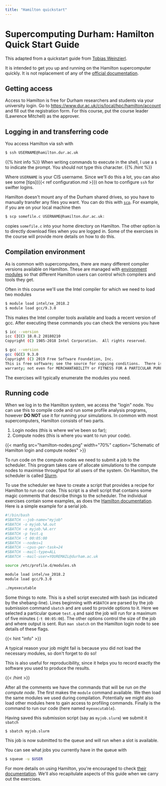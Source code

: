 ```yaml
---
title: "Hamilton quickstart"
---
```


# Supercomputing Durham: Hamilton Quick Start Guide

This adapted from a quickstart guide from [Tobias
Weinzierl](http://www.peano-framework.org/index.php/tobias-weinzierl/).

It is intended to get you up and running on the Hamilton supercomputer
quickly. It is not replacement of any of the [official
documentation](https://www.dur.ac.uk/cis/local/hpc/hamilton/).

## Getting access

Access to Hamilton is free for Durham researchers and students via
your university login. Go to
https://www.dur.ac.uk/cis/local/hpc/hamilton/account and fill out the
registration form. For this course, put the course leader (Lawrence
Mitchell) as the approver.

## Logging in and transferring code

You access Hamilton via ssh with

```sh
$ ssh USERNAME@hamilton.dur.ac.uk
```

{{% hint info %}}
When writing commands to execute in the shell, I use a `$` to indicate
the prompt. You should not type this character.
{{% /hint %}}

Where `USERNAME` is your CIS username. Since we'll do this a lot, you
can also see some [tips]({{< ref configuration.md >}}) on how to
configure `ssh` for swifter logins.

Hamilton doesn't mount any of the Durham shared drives, so you have to
manually transfer any files you want. You can do this with 
[`scp`](https://linux.die.net/man/1/scp). For example, if you are on
your local machine then

```sh
$ scp somefile.c USERNAME@hamilton.dur.ac.uk:
```

copies `somefile.c` into your home directory on Hamilton. The other
option is to directly download files when you are logged in. Some of
the exercises in the course will provide more details on how to do
this.

## Compilation environment

As is common with supercomputers, there are many different compiler
versions available on Hamilton. These are managed with [environment
modules](https://modules.readthedocs.io/en/latest/) so that different
Hamilton users can control which compilers and tools they get.

Often in this course we'll use the Intel compiler for which we need to
load two modules

```sh
$ module load intel/xe_2018.2
$ module load gcc/9.3.0
```

This makes the Intel compiler tools available and loads a recent
version of gcc. After executing these commands you can check the
versions you have
```sh
$ icc --version
icc (ICC) 18.0.2 20180210
Copyright (C) 1985-2018 Intel Corporation.  All rights reserved.

$ gcc --version
gcc (GCC) 9.3.0
Copyright (C) 2019 Free Software Foundation, Inc.
This is free software; see the source for copying conditions.  There is NO
warranty; not even for MERCHANTABILITY or FITNESS FOR A PARTICULAR PURPOSE.
```

The exercises will typically enumerate the modules you need.

## Running code

When we log in to the Hamilton system, we access the "login" node. You
can use this to compile code and run some profile analysis programs,
however **DO NOT** use it for running your simulations. In common with
most supercomputers, Hamilton consists of two parts.

1. Login nodes (this is where we've been so far);
2. Compute nodes (this is where you want to run your code).

{{< manfig src="hamilton-nodes.png"
    width="70%"
    caption="Schematic of Hamilton login and compute nodes" >}}

To run code on the compute nodes we need to submit a job to the
scheduler. This program takes care of allocate simulations to the
compute nodes to maximise throughput for all users of the system. On
Hamilton, the scheduler is called
[Slurm](https://slurm.schedmd.com/documentation.html).

To use the scheduler we have to create a script that provides a recipe
for Hamilton to run our code. This script is a shell script that
contains some magic comments that describe things to the scheduler.
The individual exercises contain some examples, as does the [Hamilton
documentation](https://www.dur.ac.uk/cis/local/hpc/hamilton/slurm-v2/templates/).
Here is a simple example for a serial job.

```bash
#!/bin/bash
#SBATCH --job-name="myjob"
#SBATCH -o myjob.%A.out
#SBATCH -e myjob.%A.err
#SBATCH -p test.q
#SBATCH -t 00:05:00
#SBATCH --nodes=1
#SBATCH --cpus-per-task=24
#SBATCH --mail-type=ALL
#SBATCH --mail-user=YOUREMAIL@durham.ac.uk

source /etc/profile.d/modules.sh

module load intel/xe_2018.2
module load gcc/9.3.0

./myexecutable
```

Some things to note. This is a shell script executed with bash (as
indicated by the shebang-line). Lines beginning with `#SBATCH` are
parsed by the job submission command `sbatch` and are used to provide
options to it. Here we selected a particular queue `test.q` and said
the job will run for a maximum of five minutes (`-t 00:05:00`). The
other options control the size of the job and where output is sent.
Run `man sbatch` on the Hamilton login node to see details of these
flags.

{{< hint "info" >}}

A typical reason your job might fail is because you did not load the
necessary modules, so don't forget to do so!

This is also useful for reproducibility, since it helps you to record
exactly the software you used to produce the results.

{{< /hint >}}

After all the comments we have the commands that will be run _on the
compute node_. The first makes the `module` command available. We then
load the same modules we used during compilation. Potentially we might
also load other modules here to gain access to profiling commands.
Finally is the command to run our code (here named `myexecutable`).

Having saved this submission script (say as `myjob.slurm`) we submit
it `sbatch`

```sh
$ sbatch myjob.slurm
```

This job is now submitted to the queue and will run when a slot is
available.

You can see what jobs you currently have in the queue with

```sh
$ squeue -u $USER
```

For more details on using Hamilton, you're encouraged to check [their
documentation](https://www.dur.ac.uk/cis/local/hpc/hamilton/). We'll
also recapitulate aspects of this guide when we carry out the exercises.
